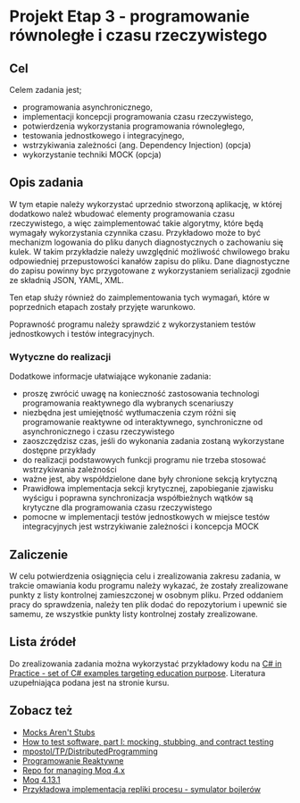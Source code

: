 # Projekt Etap 3 - programowanie równoległe i czasu rzeczywistego

## Cel

Celem zadania jest;

- programowania asynchronicznego,
- implementacji koncepcji programowania czasu rzeczywistego,
- potwierdzenia wykorzystania programowania równoległego,
- testowania jednostkowego i integracyjnego,
- wstrzykiwania zależności (ang. Dependency Injection) (opcja)
- wykorzystanie techniki MOCK (opcja)

## Opis zadania

W tym etapie należy wykorzystać uprzednio stworzoną aplikację, w której dodatkowo należ wbudować elementy programowania czasu rzeczywistego, a więc zaimplementować takie  algorytmy, które będą wymagały wykorzystania czynnika czasu. Przykładowo może to być mechanizm logowania do pliku danych diagnostycznych o zachowaniu się kulek. W takim przykładzie należy uwzględnić możliwość chwilowego braku odpowiedniej przepustowości kanałów zapisu do pliku. Dane diagnostyczne do zapisu powinny byc przygotowane z wykorzystaniem serializacji zgodnie ze składnią JSON, YAML, XML.

Ten etap służy również do zaimplementowania tych wymagań, które w poprzednich etapach zostały przyjęte warunkowo.

Poprawność programu należy sprawdzić z wykorzystaniem testów jednostkowych i testów integracyjnych.

### Wytyczne do realizacji

Dodatkowe informacje ułatwiające wykonanie zadania:

- proszę zwrócić uwagę na konieczność zastosowania technologi programowania reaktywnego dla wybranych scenariuszy
- niezbędna jest umiejętność wytłumaczenia czym różni się programowanie reaktywne od interaktywnego, synchroniczne od asynchronicznego i czasu rzeczywistego
- zaoszczędzisz czas, jeśli do wykonania zadania zostaną wykorzystane dostępne przykłady
- do realizacji podstawowych funkcji programu nie trzeba stosować wstrzykiwania zależności
- ważne jest, aby współdzielone dane były chronione sekcją krytyczną
- Prawidłowa implementacja sekcji krytycznej, zapobieganie zjawisku wyścigu i poprawna synchronizacja współbieżnych wątków są krytyczne dla programowania czasu rzeczywistego
- pomocne w implementacji testów jednostkowych w miejsce testów integracyjnych jest wstrzykiwanie zależności i koncepcja MOCK

## Zaliczenie

W celu potwierdzenia osiągnięcia celu i zrealizowania zakresu zadania, w trakcie omawiania kodu programu należy wykazać, że zostały zrealizowane punkty z listy kontrolnej zamieszczonej w osobnym pliku. Przed oddaniem pracy do sprawdzenia, należy ten plik dodać do repozytorium i upewnić sie samemu, ze wszystkie punkty listy kontrolnej zostały zrealizowane.

## Lista źródeł

Do zrealizowania zadania można wykorzystać przykładowy kodu na [C# in Practice - set of C# examples targeting education purpose](https://github.com/mpostol/TP). Literatura uzupełniająca podana jest na stronie kursu.

## Zobacz też

- [Mocks Aren't Stubs](https://martinfowler.com/articles/mocksArentStubs.html)
- [How to test software, part I: mocking, stubbing, and contract testing](https://circleci.com/blog/how-to-test-software-part-i-mocking-stubbing-and-contract-testing/?gclid=Cj0KCQiAkePyBRCEARIsAMy5ScunlfHQKu8LF1w4pG9d4P10ChGBpIv8YNgJklqj0rOYGb3p7-kNe8saAjZYEALw_wcB)
- [mpostol/TP/DistributedProgramming](https://github.com/mpostol/TP/tree/master/DistributedProgramming)
- [Programowanie Reaktywne](https://github.com/mpostol/TP/tree/master/AdaptiveProgramming/ConcurrentProgramming)
- [Repo for managing Moq 4.x](https://github.com/moq/moq4)
- [Moq 4.13.1](https://www.nuget.org/packages/Moq/4.13.1)
- [Przykładowa implementacja repliki procesu - symulator bojlerów](https://github.com/mpostol/OPC-UA-OOI/tree/master/Networking/Simulator.Boiler)

[CAS.OPCUAIMD]: https://www.researchgate.net/publication/331565040_OPC_UA_INFORMATION_MODEL_DEPLOYMENT
